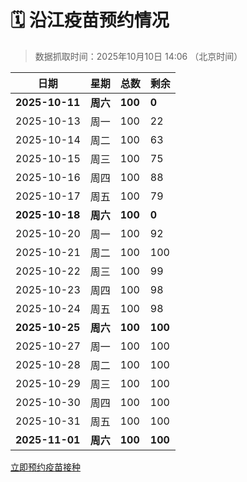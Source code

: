 # 🗓️ 沿江疫苗预约情况

> 数据抓取时间：2025年10月10日 14:06 （北京时间）

| 日期 | 星期 | 总数 | 剩余 |
|------|------|------|------|
| **2025-10-11** | **周六** | **100** | **0** |
| 2025-10-13 | 周一 | 100 | 22 |
| 2025-10-14 | 周二 | 100 | 63 |
| 2025-10-15 | 周三 | 100 | 75 |
| 2025-10-16 | 周四 | 100 | 88 |
| 2025-10-17 | 周五 | 100 | 79 |
| **2025-10-18** | **周六** | **100** | **0** |
| 2025-10-20 | 周一 | 100 | 92 |
| 2025-10-21 | 周二 | 100 | 100 |
| 2025-10-22 | 周三 | 100 | 99 |
| 2025-10-23 | 周四 | 100 | 98 |
| 2025-10-24 | 周五 | 100 | 98 |
| **2025-10-25** | **周六** | **100** | **100** |
| 2025-10-27 | 周一 | 100 | 100 |
| 2025-10-28 | 周二 | 100 | 100 |
| 2025-10-29 | 周三 | 100 | 100 |
| 2025-10-30 | 周四 | 100 | 100 |
| 2025-10-31 | 周五 | 100 | 100 |
| **2025-11-01** | **周六** | **100** | **100** |


<div class="button-container">
<a class="btn" href="http://yfzweb.ishequ.net/#/login" target="_blank">立即预约疫苗接种</a>
</div>
